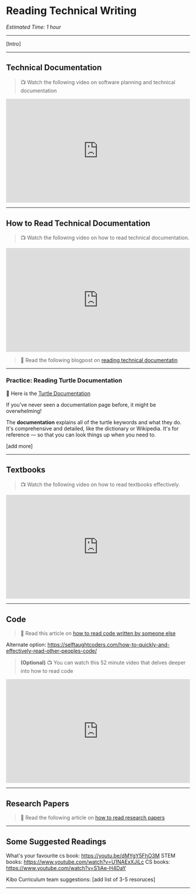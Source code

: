 # Reading Technical Writing

*Estimated Time: 1 hour*

---

[Intro]


---

## Technical Documentation

> 📺 Watch the following video on software planning and technical documentation

<div style="position: relative; padding-bottom: 56.25%; height: 0;"><iframe src="https://www.youtube.com/embed/2qlcY9LkFik" 
 title="YouTube video player" frameborder="0" allow="accelerometer; autoplay; clipboard-write; encrypted-media; gyroscope; picture-in-picture" allowfullscreen style="position: absolute; top: 0; left: 0; width: 100%; height: 100%;"></iframe></div>

---

## How to Read Technical Documentation

> 📺 Watch the following video on how to read technical documentation.

<div style="position: relative; padding-bottom: 56.25%; height: 0;"><iframe src="https://www.youtube.com/embed/lwqeNnboh_4"  title="YouTube video player" frameborder="0" allow="accelerometer; autoplay; clipboard-write; encrypted-media; gyroscope; picture-in-picture" allowfullscreen style="position: absolute; top: 0; left: 0; width: 100%; height: 100%;"></iframe></div>

> 📖 Read the following blogpost on [reading technical documentatin](https://blog.techtalentsouth.com/8-tips-to-reading-documentation-a-newbies-guide)

---
### Practice: Reading Turtle Documentation

📝 Here is the [Turtle Documentation](https://docs.python.org/3/library/turtle.html#overview-of-available-turtle-and-screen-methods)

If you've never seen a documentation page before, it might be overwhelming!

The **documentation** explains all of the turtle keywords and what they do. It's comprehensive and detailed, like the dictionary or Wikipedia. It's for reference — so that you can look things up when you need to. 

[add more]

---

## Textbooks

> 📺 Watch the following video on how to read textbooks effectively.

<div style="position: relative; padding-bottom: 56.25%; height: 0;"><iframe src="https://www.youtube.com/embed/tgVjmFSx7rg" title="YouTube video player" frameborder="0" allow="accelerometer; autoplay; clipboard-write; encrypted-media; gyroscope; picture-in-picture" allowfullscreen style="position: absolute; top: 0; left: 0; width: 100%; height: 100%;"></iframe></div> 

---

## Code

> 📖 Read this article on [how to read code written by someone else](https://towardsdatascience.com/the-most-efficient-way-to-read-code-written-by-someone-else-cb1a05102b76)

Alternate option: https://selftaughtcoders.com/how-to-quickly-and-effectively-read-other-peoples-code/

> **(Optional)** 📺 You can watch this 52 minute video that delves deeper into how to read code

<div style="position: relative; padding-bottom: 56.25%; height: 0;"><iframe src="https://www.youtube.com/embed/xZZ74d8XUl0"  title="YouTube video player" frameborder="0" allow="accelerometer; autoplay; clipboard-write; encrypted-media; gyroscope; picture-in-picture" allowfullscreen style="position: absolute; top: 0; left: 0; width: 100%; height: 100%;"></iframe></div> 

---

## Research Papers

> 📖 Read the following article on [how to read research papers](https://www.freecodecamp.org/news/building-a-habit-of-reading-research-papers/)

---

## Some Suggested Readings

What's your favourite cs book: https://youtu.be/dMYgY5FhO3M
STEM books: https://www.youtube.com/watch?v=U1NAExXJiLc
CS books: https://www.youtube.com/watch?v=S1iAe-H4DaY

Kibo Curriculum team suggestions:
[add list of 3-5 resoruces]


---
